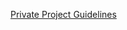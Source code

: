 [Private Project Guidelines](https://github.com/nao7sep/Resources/blob/main/Documents/AI-Generated%20Notes/Private%20Project%20Guidelines.md)
